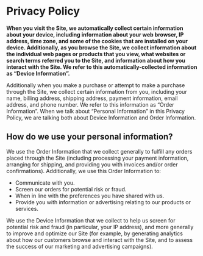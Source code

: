 # Privacy Policy

**When you visit the Site, we automatically collect certain information about your device, including information about your web browser, IP address, time zone, and some of the cookies that are installed on your device. Additionally, as you browse the Site, we collect information about the individual web pages or products that you view, what websites or search terms referred you to the Site, and information about how you interact with the Site. We refer to this automatically-collected information as “Device Information”.**

Additionally when you make a purchase or attempt to make a purchase through the Site, we collect certain information from you, including your name, billing address, shipping address, payment information, email address, and phone number. We refer to this information as “Order Information”. When we talk about “Personal Information” in this Privacy Policy, we are talking both about Device Information and Order Information.

## How do we use your personal information?

We use the Order Information that we collect generally to fulfill any orders placed through the Site (including processing your payment information, arranging for shipping, and providing you with invoices and/or order confirmations). Additionally, we use this Order Information to:

- Communicate with you.  
- Screen our orders for potential risk or fraud.  
- When in line with the preferences you have shared with us.  
- Provide you with information or advertising relating to our products or services.  

We use the Device Information that we collect to help us screen for potential risk and fraud (in particular, your IP address), and more generally to improve and optimize our Site (for example, by generating analytics about how our customers browse and interact with the Site, and to assess the success of our marketing and advertising campaigns).
